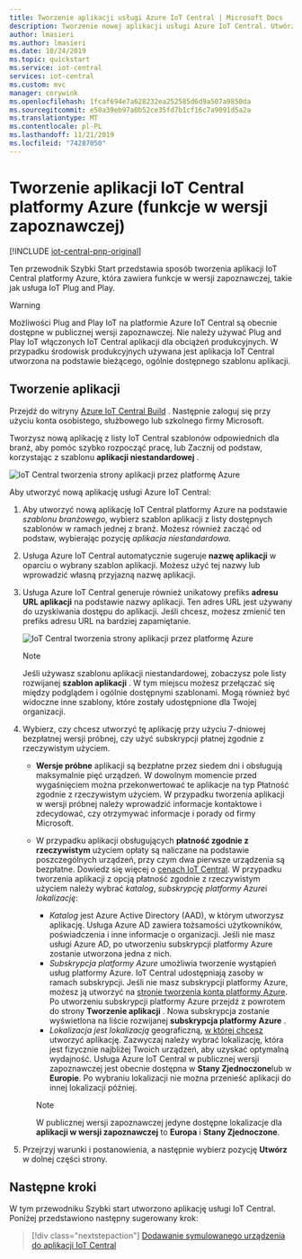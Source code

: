 ```yaml
---
title: Tworzenie aplikacji usługi Azure IoT Central | Microsoft Docs
description: Tworzenie nowej aplikacji usługi Azure IoT Central. Utwórz aplikację typu Wersja próbna lub Płatność zgodnie z rzeczywistym użyciem przy użyciu szablonu aplikacji.
author: lmasieri
ms.author: lmasieri
ms.date: 10/24/2019
ms.topic: quickstart
ms.service: iot-central
services: iot-central
ms.custom: mvc
manager: corywink
ms.openlocfilehash: 1fcaf694e7a628232ea252585d6d9a507a9850da
ms.sourcegitcommit: e50a39eb97a0b52ce35fd7b1cf16c7a9091d5a2a
ms.translationtype: MT
ms.contentlocale: pl-PL
ms.lasthandoff: 11/21/2019
ms.locfileid: "74287050"
---
```

# <a name="create-an-azure-iot-central-application-preview-features"></a>Tworzenie aplikacji IoT Central platformy Azure (funkcje w wersji zapoznawczej)

[!INCLUDE [iot-central-pnp-original](../../../includes/iot-central-pnp-original-note.md)]

Ten przewodnik Szybki Start przedstawia sposób tworzenia aplikacji IoT Central platformy Azure, która zawiera funkcje w wersji zapoznawczej, takie jak usługa IoT Plug and Play.

> [!WARNING]
> Możliwości Plug and Play IoT na platformie Azure IoT Central są obecnie dostępne w publicznej wersji zapoznawczej. Nie należy używać Plug and Play IoT włączonych IoT Central aplikacji dla obciążeń produkcyjnych. W przypadku środowisk produkcyjnych używana jest aplikacja IoT Central utworzona na podstawie bieżącego, ogólnie dostępnego szablonu aplikacji.

## <a name="create-an-application"></a>Tworzenie aplikacji

Przejdź do witryny [Azure IoT Central Build](https://aka.ms/iotcentral) . Następnie zaloguj się przy użyciu konta osobistego, służbowego lub szkolnego firmy Microsoft.

Tworzysz nową aplikację z listy IoT Central szablonów odpowiednich dla branż, aby pomóc szybko rozpocząć pracę, lub Zacznij od podstaw, korzystając z szablonu **aplikacji niestandardowej** .

![IoT Central tworzenia strony aplikacji przez platformę Azure](media/quick-deploy-iot-central/iotcentralcreate-templates-pnp.png)

Aby utworzyć nową aplikację usługi Azure IoT Central:

1. Aby utworzyć nową aplikację IoT Central platformy Azure na podstawie *szablonu branżowego*, wybierz szablon aplikacji z listy dostępnych szablonów w ramach jednej z branż. Możesz również zacząć od podstaw, wybierając pozycję *aplikacja niestandardowa*.
1. Usługa Azure IoT Central automatycznie sugeruje **nazwę aplikacji** w oparciu o wybrany szablon aplikacji. Możesz użyć tej nazwy lub wprowadzić własną przyjazną nazwę aplikacji.
1. Usługa Azure IoT Central generuje również unikatowy prefiks **adresu URL aplikacji** na podstawie nazwy aplikacji. Ten adres URL jest używany do uzyskiwania dostępu do aplikacji. Jeśli chcesz, możesz zmienić ten prefiks adresu URL na bardziej zapamiętanie.

    ![IoT Central tworzenia strony aplikacji przez platformę Azure](media/quick-deploy-iot-central/iotcentralcreate-industry-pnp.png)

    > [!NOTE]
    > Jeśli używasz szablonu aplikacji niestandardowej, zobaczysz pole listy rozwijanej **szablon aplikacji** . W tym miejscu możesz przełączać się między podglądem i ogólnie dostępnymi szablonami. Mogą również być widoczne inne szablony, które zostały udostępnione dla Twojej organizacji.

1. Wybierz, czy chcesz utworzyć tę aplikację przy użyciu 7-dniowej bezpłatnej wersji próbnej, czy użyć subskrypcji płatnej zgodnie z rzeczywistym użyciem.
    - **Wersje próbne** aplikacji są bezpłatne przez siedem dni i obsługują maksymalnie pięć urządzeń. W dowolnym momencie przed wygaśnięciem można przekonwertować te aplikacje na typ Płatność zgodnie z rzeczywistym użyciem. W przypadku tworzenia aplikacji w wersji próbnej należy wprowadzić informacje kontaktowe i zdecydować, czy otrzymywać informacje i porady od firmy Microsoft.
    - W przypadku aplikacji obsługujących **płatność zgodnie z rzeczywistym** użyciem opłaty są naliczane na podstawie poszczególnych urządzeń, przy czym dwa pierwsze urządzenia są bezpłatne. Dowiedz się więcej o [cenach IoT Central](https://aka.ms/iotcentral-pricing). W przypadku tworzenia aplikacji z opcją płatność zgodnie z rzeczywistym użyciem należy wybrać *katalog*, *subskrypcję platformy Azure*i *lokalizację*:
        - *Katalog* jest Azure Active Directory (AAD), w którym utworzysz aplikację. Usługa Azure AD zawiera tożsamości użytkowników, poświadczenia i inne informacje o organizacji. Jeśli nie masz usługi Azure AD, po utworzeniu subskrypcji platformy Azure zostanie utworzona jedna z nich.
        - *Subskrypcja platformy Azure* umożliwia tworzenie wystąpień usług platformy Azure. IoT Central udostępniają zasoby w ramach subskrypcji. Jeśli nie masz subskrypcji platformy Azure, możesz ją utworzyć na [stronie tworzenia konta platformy Azure](https://aka.ms/createazuresubscription). Po utworzeniu subskrypcji platformy Azure przejdź z powrotem do strony **Tworzenie aplikacji** . Nowa subskrypcja zostanie wyświetlona na liście rozwijanej **subskrypcja platformy Azure** .
        - *Lokalizacja jest lokalizacją* geograficzną, [w której chcesz](https://azure.microsoft.com/global-infrastructure/geographies/) utworzyć aplikację. Zazwyczaj należy wybrać lokalizację, która jest fizycznie najbliżej Twoich urządzeń, aby uzyskać optymalną wydajność. Usługa Azure IoT Central w publicznej wersji zapoznawczej jest obecnie dostępna w **Stany Zjednoczone**lub w **Europie**. Po wybraniu lokalizacji nie można przenieść aplikacji do innej lokalizacji później.

        > [!NOTE]
        > W publicznej wersji zapoznawczej jedyne dostępne lokalizacje dla **aplikacji w wersji zapoznawczej** to **Europa** i **Stany Zjednoczone**.

1. Przejrzyj warunki i postanowienia, a następnie wybierz pozycję **Utwórz** w dolnej części strony.

## <a name="next-steps"></a>Następne kroki

W tym przewodniku Szybki start utworzono aplikację usługi IoT Central. Poniżej przedstawiono następny sugerowany krok:

> [!div class="nextstepaction"]
> [Dodawanie symulowanego urządzenia do aplikacji IoT Central](./quick-create-pnp-device.md)
